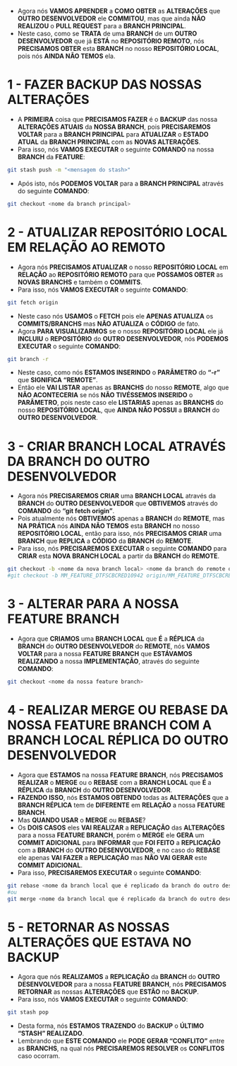 - Agora nós **VAMOS APRENDER** a **COMO OBTER** as **ALTERAÇÕES** que **OUTRO DESENVOLVEDOR** ele **COMMITOU**, mas que ainda **NÃO REALIZOU** o **PULL REQUEST** para a **BRANCH PRINCIPAL**.
- Neste caso, como se **TRATA** de uma **BRANCH** de um **OUTRO DESENVOLVEDOR** que já **ESTÁ** no **REPOSITÓRIO REMOTO**, nós **PRECISAMOS OBTER** esta **BRANCH** no nosso **REPOSITÓRIO LOCAL**, pois nós **AINDA NÃO TEMOS** ela.

# 1 - FAZER BACKUP DAS NOSSAS ALTERAÇÕES

- A **PRIMEIRA** coisa que **PRECISAMOS FAZER** é o **BACKUP** das nossa **ALTERAÇÕES ATUAIS** da **NOSSA BRANCH**, pois **PRECISAREMOS VOLTAR** para a **BRANCH PRINCIPAL** para **ATUALIZAR** o  **ESTADO ATUAL** da **BRANCH PRINCIPAL** com as **NOVAS ALTERAÇÕES**.
- Para isso, nós **VAMOS EXECUTAR** o seguinte **COMANDO** na nossa **BRANCH** da **FEATURE**:

```bash
git stash push -m "<mensagem do stash>"
```

- Após isto, nós **PODEMOS VOLTAR** para a **BRANCH PRINCIPAL** através do seguinte **COMANDO**:

```bash
git checkout <nome da branch principal>
```

# 2 - ATUALIZAR REPOSITÓRIO LOCAL EM RELAÇÃO AO REMOTO

- Agora nós **PRECISAMOS ATUALIZAR** o nosso **REPOSITÓRIO LOCAL** em **RELAÇÃO** ao **REPOSITÓRIO REMOTO** para que **POSSAMOS OBTER** as **NOVAS BRANCHS** e também o **COMMITS**.
- Para isso, nós **VAMOS EXECUTAR** o seguinte **COMANDO**:

```bash
git fetch origin
```

- Neste caso nós **USAMOS** o **FETCH** pois ele **APENAS ATUALIZA** os **COMMITS/BRANCHS** mas **NÃO ATUALIZA** o **CÓDIGO** de fato.
- Agora **PARA VISUALIZARMOS** se o nosso **REPOSITÓRIO LOCAL** ele já **INCLUIU** o **REPOSITÓRIO** do **OUTRO DESENVOLVEDOR**, nós **PODEMOS EXECUTAR** o seguinte **COMANDO**:

```bash
git branch -r
```

- Neste caso, como nós **ESTAMOS INSERINDO** o **PARÂMETRO** do **“-r”** que **SIGNIFICA “REMOTE”**.
- Então ele **VAI LISTAR** apenas as **BRANCHS** do nosso **REMOTE**, algo que **NÃO ACONTECERIA** se nós **NÃO TIVÉSSEMOS INSERIDO** o **PARÂMETRO**, pois neste caso ele **LISTARIAS** apenas as **BRANCHS** do nosso **REPOSITÓRIO LOCAL**, que **AINDA NÃO POSSUI** a **BRANCH** do **OUTRO DESENVOLVEDOR**.

# 3 - CRIAR BRANCH LOCAL ATRAVÉS DA BRANCH DO OUTRO DESENVOLVEDOR

- Agora nós **PRECISAREMOS CRIAR** uma **BRANCH LOCAL** através da **BRANCH** do **OUTRO DESENVOLVEDOR** que **OBTIVEMOS** através do **COMANDO** do **“git fetch origin”**.
- Pois atualmente nós **OBTIVEMOS** apenas a **BRANCH** do **REMOTE**, mas **NA PRÁTICA** nós **AINDA NÃO TEMOS** esta **BRANCH** no nosso **REPOSITÓRIO LOCAL**, então para isso, nós **PRECISAMOS CRIAR** uma **BRANCH** que **REPLICA** a **CÓDIGO** da **BRANCH** do **REMOTE**.
- Para isso, nós **PRECISAREMOS EXECUTAR** o seguinte **COMANDO** para **CRIAR** esta **NOVA BRANCH LOCAL** a partir da **BRANCH** do **REMOTE**.

```bash
git checkout -b <nome da nova branch local> <nome da branch do remote que desejamos replicar>
#git checkout -b MM_FEATURE_DTFSCBCRED10942 origin/MM_FEATURE_DTFSCBCRED10942
```

# 3 - ALTERAR PARA A NOSSA FEATURE BRANCH

- Agora que **CRIAMOS** uma **BRANCH LOCAL** que **É** a **RÉPLICA** da **BRANCH** do **OUTRO DESENVOLVEDOR** do **REMOTE**, nós **VAMOS VOLTAR** para a nossa **FEATURE BRANCH** que **ESTÁVAMOS REALIZANDO** a nossa **IMPLEMENTAÇÃO**, através do seguinte **COMANDO**:

```bash
git checkout <nome da nossa feature branch>
```

# 4 - REALIZAR MERGE OU REBASE DA NOSSA FEATURE BRANCH COM A BRANCH LOCAL RÉPLICA DO OUTRO DESENVOLVEDOR

- Agora que **ESTAMOS** na nossa **FEATURE BRANCH**, nós **PRECISAMOS REALIZAR** o **MERGE** ou o **REBASE** com a **BRANCH LOCAL** que **É** a **RÉPLICA** da **BRANCH** do **OUTRO DESENVOLVEDOR**.
- **FAZENDO ISSO**, nós **ESTAMOS OBTENDO** todas as **ALTERAÇÕES** que a **BRANCH RÉPLICA** tem de **DIFERENTE** em **RELAÇÃO** a nossa **FEATURE BRANCH**.
- Mas **QUANDO USAR** o **MERGE** ou **REBASE**?
- Os **DOIS CASOS** eles **VAI REALIZAR** a **REPLICAÇÃO** das **ALTERAÇÕES** para a nossa **FEATURE BRANCH**, porém o **MERGE** ele **GERA** um **COMMIT ADICIONAL** para **INFORMAR** que **FOI FEITO** a **REPLICAÇÃO** com a **BRANCH** do **OUTRO DESENVOLVEDOR**, e no caso do **REBASE** ele apenas **VAI FAZER** a **REPLICAÇÃO** mas **NÃO VAI GERAR** este **COMMIT ADICIONAL**.
- Para isso, **PRECISAREMOS EXECUTAR** o seguinte **COMANDO**:

```bash
git rebase <nome da branch local que é replicado da branch do outro desenvolvedor>
#ou
git merge <nome da branch local que é replicado da branch do outro desenvolvedor>
```

# 5 - RETORNAR AS NOSSAS ALTERAÇÕES QUE ESTAVA NO BACKUP

- Agora que nós **REALIZAMOS** a **REPLICAÇÃO** da **BRANCH** do **OUTRO DESENVOLVEDOR** para a nossa **FEATURE BRANCH**, nós **PRECISAMOS RETORNAR** as nossas **ALTERAÇÕES** que **ESTÃO** no **BACKUP**.
- Para isso, nós **VAMOS EXECUTAR** o seguinte **COMANDO**:

```bash
git stash pop
```

- Desta forma, nós **ESTAMOS TRAZENDO** do **BACKUP** o **ÚLTIMO “STASH” REALIZADO**.
- Lembrando que **ESTE COMANDO** ele **PODE GERAR “CONFLITO”** entre as **BRANCHS**, na qual nós **PRECISAREMOS RESOLVER** os **CONFLITOS** caso ocorram.
